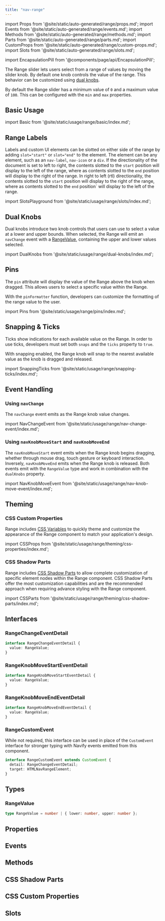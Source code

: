 ```yaml
---
title: "nav-range"
---
```

import Props from '@site/static/auto-generated/range/props.md';
import Events from '@site/static/auto-generated/range/events.md';
import Methods from '@site/static/auto-generated/range/methods.md';
import Parts from '@site/static/auto-generated/range/parts.md';
import CustomProps from '@site/static/auto-generated/range/custom-props.md';
import Slots from '@site/static/auto-generated/range/slots.md';

<head>
  <title>Range Slider | nav-range: Slider Knob Controls with Labels</title>
  <meta name="description" content="nav-range lets you select from a range of values by moving the slider. It accepts dual knobs but one controls the value and labels can be placed on either side." />
</head>

import EncapsulationPill from '@components/page/api/EncapsulationPill';

<EncapsulationPill type="shadow" />


The Range slider lets users select from a range of values by moving the slider knob. By default one knob controls the value of the range. This behavior can be customized using [dual knobs](#dual-knobs).

By default the Range slider has a minimum value of `0` and a maximum value of `100`. This can be configured with the `min` and `max` properties.

## Basic Usage

import Basic from '@site/static/usage/range/basic/index.md';

<Basic />

## Range Labels

Labels and custom UI elements can be slotted on either side of the range by adding `slot="start"` or `slot="end"` to the element. The element can be any element, such as an `nav-label`, `nav-icon` or a `div`. If the directionality of the document is set to left to right, the contents slotted to the `start` position will display to the left of the range, where as contents slotted to the `end` position will display to the right of the range. In right to left (rtl) directionality, the contents slotted to the `start` position will display to the right of the range, where as contents slotted to the `end` position` will display to the left of the range.

import SlotsPlayground from '@site/static/usage/range/slots/index.md';

<SlotsPlayground />

## Dual Knobs

Dual knobs introduce two knob controls that users can use to select a value at a lower and upper bounds. When selected, the Range will emit an `navChange` event with a [RangeValue](#rangevalue), containing the upper and lower values selected.

import DualKnobs from '@site/static/usage/range/dual-knobs/index.md';

<DualKnobs />

## Pins

The `pin` attribute will display the value of the Range above the knob when dragged. This allows users to select a specific value within the Range.

With the `pinFormatter` function, developers can customize the formatting of the range value to the user.

import Pins from '@site/static/usage/range/pins/index.md';

<Pins />

## Snapping & Ticks

Ticks show indications for each available value on the Range. In order to use ticks, developers must set both `snaps` and the `ticks` property to `true`.

With snapping enabled, the Range knob will snap to the nearest available value as the knob is dragged and released.

import SnappingTicks from '@site/static/usage/range/snapping-ticks/index.md';

<SnappingTicks />

## Event Handling

### Using `navChange`

The `navChange` event emits as the Range knob value changes.

import NavChangeEvent from '@site/static/usage/range/nav-change-event/index.md';

<NavChangeEvent />

### Using `navKnobMoveStart` and `navKnobMoveEnd`

The `navKnobMoveStart` event emits when the Range knob begins dragging, whether through mouse drag, touch gesture or keyboard interaction. Inversely, `navKnobMoveEnd` emits when the Range knob is released. Both events emit with the `RangeValue` type and work in combination with the `dualKnobs` property.

import NavKnobMoveEvent from '@site/static/usage/range/nav-knob-move-event/index.md';

<NavKnobMoveEvent />

## Theming

### CSS Custom Properties

Range includes [CSS Variables](#css-custom-properties) to quickly theme and customize the appearance of the Range component to match your application's design.

import CSSProps from '@site/static/usage/range/theming/css-properties/index.md';

<CSSProps />

### CSS Shadow Parts

Range includes [CSS Shadow Parts](#css-shadow-parts) to allow complete customization of specific element nodes within the Range component. CSS Shadow Parts offer the most customization capabilities and are the recommended approach when requiring advance styling with the Range component.

import CSSParts from '@site/static/usage/range/theming/css-shadow-parts/index.md';

<CSSParts />

## Interfaces

### RangeChangeEventDetail

```typescript
interface RangeChangeEventDetail {
  value: RangeValue;
}
```

### RangeKnobMoveStartEventDetail

```typescript
interface RangeKnobMoveStartEventDetail {
  value: RangeValue;
}
```

### RangeKnobMoveEndEventDetail

```typescript
interface RangeKnobMoveEndEventDetail {
  value: RangeValue;
}
```

### RangeCustomEvent

While not required, this interface can be used in place of the `CustomEvent` interface for stronger typing with Navify events emitted from this component.

```typescript
interface RangeCustomEvent extends CustomEvent {
  detail: RangeChangeEventDetail;
  target: HTMLNavRangeElement;
}
```

## Types

### RangeValue

```typescript
type RangeValue = number | { lower: number, upper: number };
```


## Properties
<Props />

## Events
<Events />

## Methods
<Methods />

## CSS Shadow Parts
<Parts />

## CSS Custom Properties
<CustomProps />

## Slots
<Slots />
